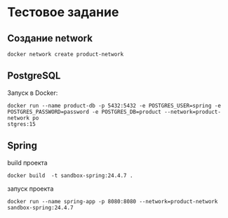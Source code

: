 # Тестовое задание

## Создание network

```shell
docker network create product-network
```

## PostgreSQL

Запуск в Docker:

```shell
docker run --name product-db -p 5432:5432 -e POSTGRES_USER=spring -e POSTGRES_PASSWORD=password -e POSTGRES_DB=product --network=product-network po
stgres:15
```

## Spring

build проекта

```shell
docker build  -t sandbox-spring:24.4.7 .
```

запуск проекта

```shell
docker run --name spring-app -p 8080:8080 --network=product-network sandbox-spring:24.4.7
```


